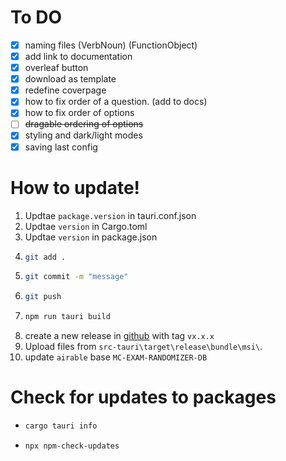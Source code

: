 # To DO

- [x] naming files (VerbNoun) (FunctionObject)
- [x] add link to documentation
- [x] overleaf button
- [x] download as template
- [x] redefine coverpage
- [x] how to fix order of a question. (add to docs)
- [x] how to fix order of options
- [ ] ~~dragable ordering of options~~
- [x] styling and dark/light modes
- [x] saving last config

# How to update!

1. Updtae `package.version` in tauri.conf.json
2. Updtae `version` in Cargo.toml
3. Updtae `version` in package.json
4. ```bash
   git add .
   ```
5. ```bash
   git commit -m "message"
   ```
6. ```bash
   git push
   ```
7. ```bash
   npm run tauri build
   ```
8. create a new release in [github](https://github.com/mmogib/mc-exam-randomizer-app/releases/new) with tag `vx.x.x`
9. Upload files from `src-tauri\target\release\bundle\msi\`.
10. update `airable` base `MC-EXAM-RANDOMIZER-DB`

# Check for updates to packages

- ```bash
  cargo tauri info
  ```
- ```bash
  npx npm-check-updates
  ```
